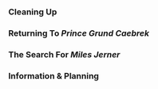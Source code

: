 ### Cleaning Up

### Returning To *Prince Grund Caebrek*

### The Search For *Miles Jerner*

### Information & Planning
